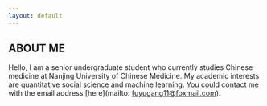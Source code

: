 ```yaml
---
layout: default
---
```




## ABOUT ME



Hello, I am a senior undergraduate student who currently studies Chinese medicine at Nanjing University of Chinese Medicine. My academic interests are quantitative social science and machine learning. You could contact me with the email address [here](mailto: fuyugang11@foxmail.com).